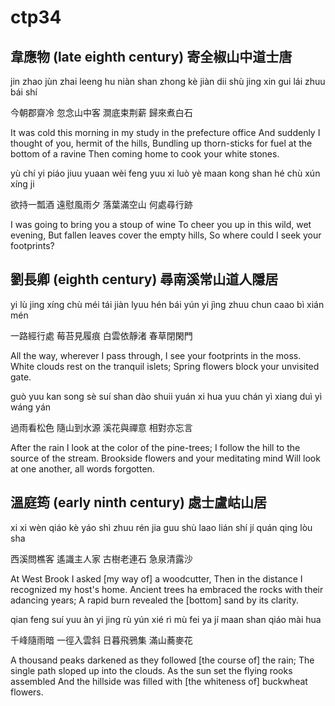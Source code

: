 # ctp34

## 韋應物 (late eighth century) 寄全椒山中道士唐

jin zhao jùn zhai leeng
hu niàn shan zhong kè
jiàn dii shù jing xin
gui lái zhuu bái shí

今朝郡齋冷
忽念山中客
澗底束荆薪
歸來煮白石

It was cold this morning in my study in the prefecture office
And suddenly I thought of you, hermit of the hills,
Bundling up thorn-sticks for fuel at the bottom of a ravine
Then coming home to cook your white stones.

yù chí yi piáo jiuu
yuaan wèi feng yuu xi
luò yè maan kong shan
hé chù xún xíng ji

欲持一瓢酒
遠慰風雨夕
落葉滿空山
何處尋行跡

I was going to bring you a stoup of wine
To cheer you up in this wild, wet evening,
But fallen leaves cover the empty hills,
So where could I seek your footprints?

## 劉長卿 (eighth century) 尋南溪常山道人隱居

yi lù jing xíng chù
méi tái jiàn lyuu hén
bái yún yi jìng zhuu
chun caao bì xián mén

一路經行處
莓苔見履痕
白雲依靜渚
春草閉閑門

All the way, wherever I pass through,
I see your footprints in the moss.
White clouds rest on the tranquil islets;
Spring flowers block your unvisited gate.

guò yuu kan song sè
suí shan dào shuii yuán
xi hua yuu chán yì
xiang duì yì wáng yán

過雨看松色
隨山到水源
溪花與禪意
相對亦忘言

After the rain I look at the color of the pine-trees;
I follow the hill to the source of the stream.
Brookside flowers and your meditating mind
Will look at one another, all words forgotten.

## 溫庭筠 (early ninth century) 處士盧岵山居

xi xi wèn qiáo kè
yáo shì zhuu rén jia
guu shù laao lián shí
jí quán qing lòu sha

西溪問樵客
遙識主人家
古樹老連石
急泉清露沙

At West Brook I asked [my way of] a woodcutter,
Then in the distance I recognized my host's home.
Ancient trees ha embraced the rocks with their adancing years;
A rapid burn revealed the [bottom] sand by its clarity.

qian feng suí yuu àn
yi jing rù yún xié
rì mù fei ya jí
maan shan qiáo mài hua

千峰隨雨暗
一徑入雲斜
日暮飛鴉集
滿山蕎麥花

A thousand peaks darkened as they followed [the course of] the rain;
The single path sloped up into the clouds.
As the sun set the flying rooks assembled
And the hillside was filled with [the whiteness of] buckwheat flowers.
